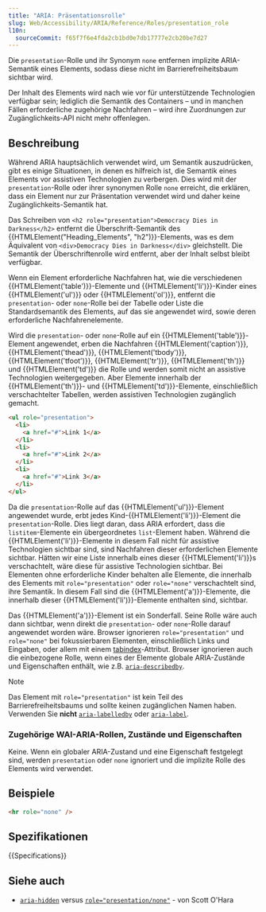 ```yaml
---
title: "ARIA: Präsentationsrolle"
slug: Web/Accessibility/ARIA/Reference/Roles/presentation_role
l10n:
  sourceCommit: f65f7f6e4fda2cb1bd0e7db17777e2cb20be7d27
---
```


Die `presentation`-Rolle und ihr Synonym `none` entfernen implizite ARIA-Semantik eines Elements, sodass diese nicht im Barrierefreiheitsbaum sichtbar wird.

Der Inhalt des Elements wird nach wie vor für unterstützende Technologien verfügbar sein; lediglich die Semantik des Containers – und in manchen Fällen erforderliche zugehörige Nachfahren – wird ihre Zuordnungen zur Zugänglichkeits-API nicht mehr offenlegen.

## Beschreibung

Während ARIA hauptsächlich verwendet wird, um Semantik auszudrücken, gibt es einige Situationen, in denen es hilfreich ist, die Semantik eines Elements vor assistiven Technologien zu verbergen. Dies wird mit der `presentation`-Rolle oder ihrer synonymen Rolle `none` erreicht, die erklären, dass ein Element nur zur Präsentation verwendet wird und daher keine Zugänglichkeits-Semantik hat.

Das Schreiben von `<h2 role="presentation">Democracy Dies in Darkness</h2>` entfernt die Überschrift-Semantik des {{HTMLElement("Heading_Elements", "h2")}}-Elements, was es dem Äquivalent von `<div>Democracy Dies in Darkness</div>` gleichstellt. Die Semantik der Überschriftenrolle wird entfernt, aber der Inhalt selbst bleibt verfügbar.

Wenn ein Element erforderliche Nachfahren hat, wie die verschiedenen {{HTMLElement('table')}}-Elemente und {{HTMLElement('li')}}-Kinder eines {{HTMLElement('ul')}} oder {{HTMLElement('ol')}}, entfernt die `presentation`- oder `none`-Rolle bei der Tabelle oder Liste die Standardsemantik des Elements, auf das sie angewendet wird, sowie deren erforderliche Nachfahrenelemente.

Wird die `presentation`- oder `none`-Rolle auf ein {{HTMLElement('table')}}-Element angewendet, erben die Nachfahren {{HTMLElement('caption')}}, {{HTMLElement('thead')}}, {{HTMLElement('tbody')}}, {{HTMLElement('tfoot')}}, {{HTMLElement('tr')}}, {{HTMLElement('th')}} und {{HTMLElement('td')}} die Rolle und werden somit nicht an assistive Technologien weitergegeben. Aber Elemente innerhalb der {{HTMLElement('th')}}- und {{HTMLElement('td')}}-Elemente, einschließlich verschachtelter Tabellen, werden assistiven Technologien zugänglich gemacht.

```html
<ul role="presentation">
  <li>
    <a href="#">Link 1</a>
  </li>
  <li>
    <a href="#">Link 2</a>
  </li>
  <li>
    <a href="#">Link 3</a>
  </li>
</ul>
```

Da die `presentation`-Rolle auf das {{HTMLElement('ul')}}-Element angewendet wurde, erbt jedes Kind-{{HTMLElement('li')}}-Element die `presentation`-Rolle. Dies liegt daran, dass ARIA erfordert, dass die `listitem`-Elemente ein übergeordnetes `list`-Element haben. Während die {{HTMLElement('li')}}-Elemente in diesem Fall nicht für assistive Technologien sichtbar sind, sind Nachfahren dieser erforderlichen Elemente sichtbar. Hätten wir eine Liste innerhalb eines dieser {{HTMLElement('li')}}s verschachtelt, wäre diese für assistive Technologien sichtbar. Bei Elementen ohne erforderliche Kinder behalten alle Elemente, die innerhalb des Elements mit `role="presentation"` oder `role="none"` verschachtelt sind, ihre Semantik. In diesem Fall sind die {{HTMLElement('a')}}-Elemente, die innerhalb dieser {{HTMLElement('li')}}-Elemente enthalten sind, sichtbar.

Das {{HTMLElement('a')}}-Element ist ein Sonderfall. Seine Rolle wäre auch dann sichtbar, wenn direkt die `presentation`- oder `none`-Rolle darauf angewendet worden wäre. Browser ignorieren `role="presentation"` und `role="none"` bei fokussierbaren Elementen, einschließlich Links und Eingaben, oder allem mit einem [tabindex](/de/docs/Web/HTML/Global_attributes/tabindex)-Attribut. Browser ignorieren auch die einbezogene Rolle, wenn eines der Elemente globale ARIA-Zustände und Eigenschaften enthält, wie z.B. [`aria-describedby`](/de/docs/Web/Accessibility/ARIA/Reference/Attributes/aria-describedby).

> [!NOTE]
> Das Element mit `role="presentation"` ist kein Teil des Barrierefreiheitsbaums und sollte keinen zugänglichen Namen haben. Verwenden Sie **nicht** [`aria-labelledby`](/de/docs/Web/Accessibility/ARIA/Reference/Attributes/aria-labelledby) oder [`aria-label`](/de/docs/Web/Accessibility/ARIA/Reference/Attributes/aria-label).

### Zugehörige WAI-ARIA-Rollen, Zustände und Eigenschaften

Keine. Wenn ein globaler ARIA-Zustand und eine Eigenschaft festgelegt sind, werden `presentation` oder `none` ignoriert und die implizite Rolle des Elements wird verwendet.

## Beispiele

```html
<hr role="none" />
```

## Spezifikationen

{{Specifications}}

## Siehe auch

- [`aria-hidden`](/de/docs/Web/Accessibility/ARIA/Reference/Attributes/aria-hidden) versus [`role="presentation/none"`](https://www.scottohara.me/blog/2018/05/05/hidden-vs-none.html) - von Scott O'Hara
